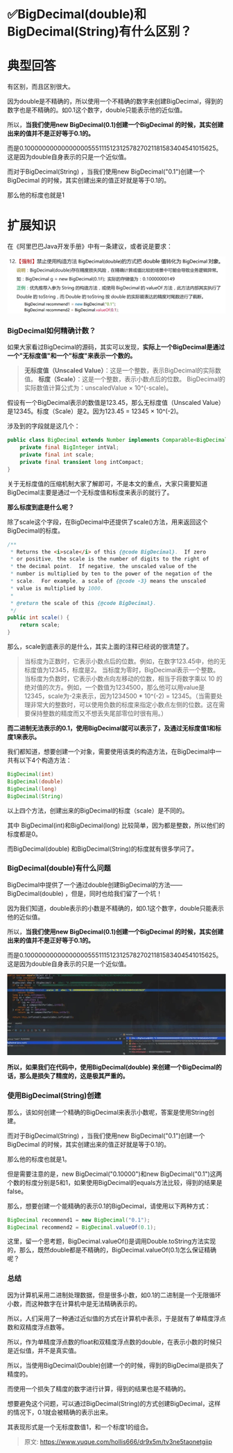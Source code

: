 # ✅BigDecimal(double)和BigDecimal(String)有什么区别？


# 典型回答

有区别，而且区别很大。

因为double是不精确的，所以使用一个不精确的数字来创建BigDecimal，得到的数字也是不精确的。如0.1这个数字，double只能表示他的近似值。

所以，**当我们使用new BigDecimal(0.1)创建一个BigDecimal 的时候，其实创建出来的值并不是正好等于0.1的。**

而是0.1000000000000000055511151231257827021181583404541015625。这是因为double自身表示的只是一个近似值。

而对于BigDecimal(String) ，当我们使用new BigDecimal("0.1")创建一个BigDecimal 的时候，其实创建出来的值正好就是等于0.1的。

那么他的标度也就是1


# 扩展知识
在《阿里巴巴Java开发手册》中有一条建议，或者说是要求：

![16119907257353.jpg](./img/RYgxIXj-feQ3bkEG/1720450899370-9b14c9b1-49b5-49ce-8a5d-59e1321bda67-360708.jpeg)


### BigDecimal如何精确计数？

如果大家看过BigDecimal的源码，其实可以发现，**实际上一个BigDecimal是通过一个"无标度值"和一个"标度"来表示一个数的。**

> **无标度值（Unscaled Value）**：这是一个整数，表示BigDecimal的实际数值。
> **标度（Scale）**：这是一个整数，表示小数点后的位数。
> BigDecimal的实际数值计算公式为：unscaledValue × 10^(-scale)。


假设有一个BigDecimal表示的数值是123.45，那么无标度值（Unscaled Value）是12345。标度（Scale）是2。因为123.45 = 12345 × 10^(-2)。

涉及到的字段就是这几个：

```java
public class BigDecimal extends Number implements Comparable<BigDecimal> {
    private final BigInteger intVal;
    private final int scale; 
    private final transient long intCompact;
}
```

关于无标度值的压缩机制大家了解即可，不是本文的重点，大家只需要知道BigDecimal主要是通过一个无标度值和标度来表示的就行了。

**那么标度到底是什么呢？**

除了scale这个字段，在BigDecimal中还提供了scale()方法，用来返回这个BigDecimal的标度。

```java
/**
 * Returns the <i>scale</i> of this {@code BigDecimal}.  If zero
 * or positive, the scale is the number of digits to the right of
 * the decimal point.  If negative, the unscaled value of the
 * number is multiplied by ten to the power of the negation of the
 * scale.  For example, a scale of {@code -3} means the unscaled
 * value is multiplied by 1000.
 *
 * @return the scale of this {@code BigDecimal}.
 */
public int scale() {
    return scale;
}
```

那么，scale到底表示的是什么，其实上面的注释已经说的很清楚了。

> 当标度为正数时，它表示小数点后的位数。例如，在数字123.45中，他的无标度值为12345，标度是2。
> 当标度为零时，BigDecimal表示一个整数。
> 当标度为负数时，它表示小数点向左移动的位数，相当于将数字乘以 10 的绝对值的次方。例如，一个数值为1234500，那么他可以用value是12345，scale为-2来表示，因为1234500 * 10^(-2) = 12345。（当需要处理非常大的整数时，可以使用负数的标度来指定小数点左侧的位数。这在需要保持整数的精度而又不想丢失尾部零位时很有用。）


**而二进制无法表示的0.1，使用BigDecimal就可以表示了，及通过无标度值1和标度1来表示。**

我们都知道，想要创建一个对象，需要使用该类的构造方法，在BigDecimal中一共有以下4个构造方法：

```java
BigDecimal(int)
BigDecimal(double) 
BigDecimal(long) 
BigDecimal(String)
```

以上四个方法，创建出来的BigDecimal的标度（scale）是不同的。

其中 BigDecimal(int)和BigDecimal(long) 比较简单，因为都是整数，所以他们的标度都是0。

而BigDecimal(double) 和BigDecimal(String)的标度就有很多学问了。


### BigDecimal(double)有什么问题

BigDecimal中提供了一个通过double创建BigDecimal的方法——BigDecimal(double) ，但是，同时也给我们留了一个坑！

因为我们知道，double表示的小数是不精确的，如0.1这个数字，double只能表示他的近似值。

所以，**当我们使用new BigDecimal(0.1)创建一个BigDecimal 的时候，其实创建出来的值并不是正好等于0.1的。**

而是0.1000000000000000055511151231257827021181583404541015625。这是因为double自身表示的只是一个近似值。

![16119945021181.jpg](./img/RYgxIXj-feQ3bkEG/1720450975193-be8d9b0d-2a36-46f7-bcb5-563f81a903b9-369175.jpeg)

**所以，如果我们在代码中，使用BigDecimal(double) 来创建一个BigDecimal的话，那么是损失了精度的，这是极其严重的。**


### 使用BigDecimal(String)创建

那么，该如何创建一个精确的BigDecimal来表示小数呢，答案是使用String创建。

而对于BigDecimal(String) ，当我们使用new BigDecimal("0.1")创建一个BigDecimal 的时候，其实创建出来的值正好就是等于0.1的。

那么他的标度也就是1。

但是需要注意的是，new BigDecimal("0.10000")和new BigDecimal("0.1")这两个数的标度分别是5和1，如果使用BigDecimal的equals方法比较，得到的结果是false。

那么，想要创建一个能精确的表示0.1的BigDecimal，请使用以下两种方式：

```java
BigDecimal recommend1 = new BigDecimal("0.1");
BigDecimal recommend2 = BigDecimal.valueOf(0.1);
```

这里，留一个思考题，BigDecimal.valueOf()是调用Double.toString方法实现的，那么，既然double都是不精确的，BigDecimal.valueOf(0.1)怎么保证精确呢？


### 总结

因为计算机采用二进制处理数据，但是很多小数，如0.1的二进制是一个无限循环小数，而这种数字在计算机中是无法精确表示的。

所以，人们采用了一种通过近似值的方式在计算机中表示，于是就有了单精度浮点数和双精度浮点数等。

所以，作为单精度浮点数的float和双精度浮点数的double，在表示小数的时候只是近似值，并不是真实值。

所以，当使用BigDecimal(Double)创建一个的时候，得到的BigDecimal是损失了精度的。

而使用一个损失了精度的数字进行计算，得到的结果也是不精确的。

想要避免这个问题，可以通过BigDecimal(String)的方式创建BigDecimal，这样的情况下，0.1就会被精确的表示出来。

其表现形式是一个无标度数值1，和一个标度1的组合。


> 原文: <https://www.yuque.com/hollis666/dr9x5m/tv3ne5taonetgiip>